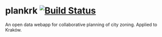 # plankrk [![Build Status](https://travis-ci.org/Nuanda/plankrk.svg)](https://travis-ci.org/Nuanda/plankrk)

An open data webapp for collaborative planning of city zoning. Applied to Kraków.
